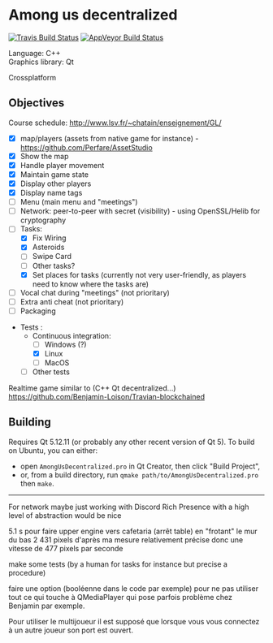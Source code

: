 # Among us decentralized

[![Travis Build Status](https://travis-ci.com/Benjamin-Loison/Among-us-decentralized.svg?branch=main)](https://app.travis-ci.com/Benjamin-Loison/Among-us-decentralized)
[![AppVeyor Build Status](https://ci.appveyor.com/api/projects/status/github/Benjamin-Loison/Among-us-decentralized?branch=main&svg=true)](https://ci.appveyor.com/project/Benjamin-Loison/Among-us-decentralized)
<!--[![Mac](https://github.com/Benjamin-Loison/Among-us-decentralized/actions/workflows/cpp.yml/badge.svg)](https://github.com/Benjamin-Loison/Among-us-decentralized/actions/workflows/cpp.yml)-->

Language: C++  
Graphics library: Qt

Crossplatform

## Objectives

Course schedule: http://www.lsv.fr/~chatain/enseignement/GL/

- [X] map/players (assets from native game for instance) - https://github.com/Perfare/AssetStudio
- [X] Show the map
- [X] Handle player movement
- [X] Maintain game state
- [X] Display other players
- [X] Display name tags
- [ ] Menu (main menu and "meetings")
- [ ] Network: peer-to-peer with secret (visibility) - using OpenSSL/Helib for cryptography
- [ ] Tasks:
    - [X] Fix Wiring
    - [X] Asteroids
    - [ ] Swipe Card
    - [ ] Other tasks?
    - [X] Set places for tasks (currently not very user-friendly, as players need to know where the tasks are)
- [ ] Vocal chat during "meetings" (not prioritary)
- [ ] Extra anti cheat (not prioritary)
- [ ] Packaging
- Tests :
    - Continuous integration:
        - [ ] Windows (?)
        - [X] Linux
        - [ ] MacOS
    - [ ] Other tests

Realtime game similar to (C++ Qt decentralized...) https://github.com/Benjamin-Loison/Travian-blockchained

## Building
Requires Qt 5.12.11 (or probably any other recent version of Qt 5). To build on Ubuntu, you can either:
- open `AmongUsDecentralized.pro` in Qt Creator, then click "Build Project",
- or, from a build directory, run `qmake path/to/AmongUsDecentralized.pro` then `make`.

-----------

For network maybe just working with Discord Rich Presence with a high level of abstraction would be nice

5.1 s pour faire upper engine vers cafetaria (arrêt table) en "frotant" le mur du bas 2 431 pixels d'après ma mesure relativement précise donc une vitesse de 477 pixels par seconde

make some tests (by a human for tasks for instance but precise a procedure)

faire une option (booléenne dans le code par exemple) pour ne pas utiliser tout ce qui touche à QMediaPlayer qui pose parfois problème chez Benjamin par exemple.

Pour utiliser le multijoueur il est supposé que lorsque vous vous connectez à un autre joueur son port est ouvert.
<!-- Pour utiliser le multijoueur il est supposé que chaque joueur ait son port ouvert--><!-- ou qu'à l'aide de l'UPnp se soit possible de l'ouvrir. -->
<!-- Pour utiliser le multijoueur il est supposé qu'au moins un joueur ait son port ouvert ou qu'à l'aide de l'UPnP se soit possible de l'ouvrir. -->
<!-- avec l'IPv6 les ports sont ouverts par défaut ?! -->
